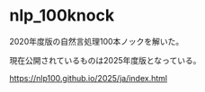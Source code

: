# nlp_100knock
  2020年度版の自然言処理100本ノックを解いた。  
  
  現在公開されているものは2025年度版となっている。

  https://nlp100.github.io/2025/ja/index.html
